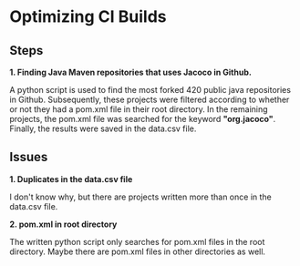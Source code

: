 # Optimizing CI Builds

## Steps

**1. Finding Java Maven repositories that uses Jacoco in Github.**

A python script is used to find the most forked 420 public java repositories in Github. Subsequently, these projects were filtered according to whether or not they had a pom.xml file in their root directory. In the remaining projects, the pom.xml file was searched for the keyword **"org.jacoco"**. Finally, the results were saved in the data.csv file.

## Issues

**1. Duplicates in the data.csv file**

I don't know why, but there are projects written more than once in the data.csv file.

**2. pom.xml in root directory**

The written python script only searches for pom.xml files in the root directory. Maybe there are pom.xml files in other directories as well.
